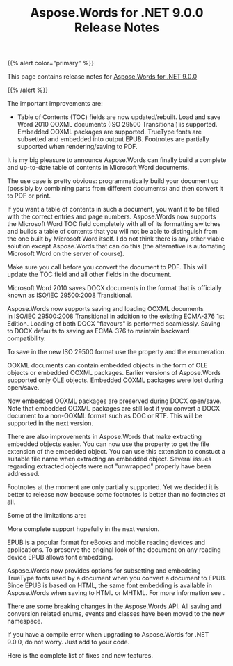 ﻿---
title: Aspose.Words for .NET 9.0.0 Release Notes
articleTitle: Aspose.Words for .NET 9.0.0 Release Notes
linktitle: Aspose.Words for .NET 9.0.0 Release Notes
description: "Aspose.Words for .NET 9.0.0 Release Notes – learn about the latest updates and fixes."
type: docs
weight: 60
url: /net/aspose-words-for-net-9-0-0-release-notes/
---

{{% alert color="primary" %}}

This page contains release notes for [Aspose.Words for .NET 9.0.0](https://downloads.aspose.com/words/net/new-releases/aspose.words-for-.net-9.0.0/)

{{% /alert %}}

The important improvements are:

- Table of Contents (TOC) fields are now updated/rebuilt.
  Load and save Word 2010 OOXML documents (ISO 29500 Transitional) is supported. 
  Embedded OOXML packages are supported. 
  TrueType fonts are subsetted and embedded into output EPUB.
  Footnotes are partially supported when rendering/saving to PDF. 



It is my big pleasure to announce Aspose.Words can finally build a complete and up-to-date table of contents in Microsoft Word documents.

The use case is pretty obvious: programmatically build your document up (possibly by combining parts from different documents) and then convert it to PDF or print.

If you want a table of contents in such a document, you want it to be filled with the correct entries and page numbers. Aspose.Words now supports the Microsoft Word TOC field completely with all of its formatting switches and builds a table of contents that you will not be able to distinguish from the one built by Microsoft Word itself. I do not think there is any other viable solution except Aspose.Words that can do this (the alternative is automating Microsoft Word on the server of course).

Make sure you call before you convert the document to PDF. This will update the TOC field and all other fields in the document.



Microsoft Word 2010 saves DOCX documents in the format that is officially known as ISO/IEC 29500:2008 Transitional.

Aspose.Words now supports saving and loading OOXML documents in ISO/IEC 29500:2008 Transitional in addition to the existing ECMA-376 1st Edition. Loading of both DOCX "flavours" is performed seamlessly. Saving to DOCX defaults to saving as ECMA-376 to maintain backward compatibility.

To save in the new ISO 29500 format use the property and the enumeration.



OOXML documents can contain embedded objects in the form of OLE objects or embedded OOXML packages. Earlier versions of Aspose.Words supported only OLE objects. Embedded OOXML packages were lost during open/save.

Now embedded OOXML packages are preserved during DOCX open/save. Note that embedded OOXML packages are still lost if you convert a DOCX document to a non-OOXML format such as DOC or RTF. This will be supported in the next version.

There are also improvements in Aspose.Words that make extracting embedded objects easier. You can now use the property to get the file extension of the embedded object. You can use this extension to constuct a suitable file name when extracting an embedded object. Several issues regarding extracted objects were not "unwrapped" properly have been addressed.



Footnotes at the moment are only partially supported. Yet we decided it is better to release now because some footnotes is better than no footnotes at all. 

Some of the limitations are:

More complete support hopefully in the next version.



EPUB is a popular format for eBooks and mobile reading devices and applications. To preserve the original look of the document on any reading device EPUB allows font embedding. 

Aspose.Words now provides options for subsetting and embedding TrueType fonts used by a document when you convert a document to EPUB. Since EPUB is based on HTML, the same font embedding is available in Aspose.Words when saving to HTML or MHTML. For more information see .



There are some breaking changes in the Aspose.Words API. All saving and conversion related enums, events and classes have been moved to the new namespace.

If you have a compile error when upgrading to Aspose.Words for .NET 9.0.0, do not worry. Just add to your code.



Here is the complete list of fixes and new features.
